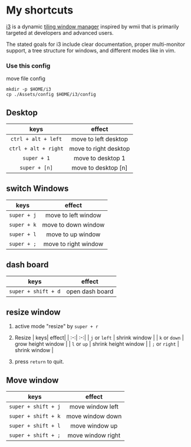 # My shortcuts

[i3](https://i3wm.org/)
is a dynamic
[tiling window manager](https://en.wikipedia.org/wiki/Tiling_window_manager)
inspired by wmii that is primarily targeted at developers and advanced users.

The stated goals for i3 include clear documentation,
proper multi-monitor support, a tree structure for windows,
and different modes like in vim. 

### Use this config

move file config
```
mkdir -p $HOME/i3
cp ./Assets/config $HOME/i3/config
```

## Desktop

| keys| effect|
| :-:| :-:|
| ```ctrl + alt + left```	| move to left desktop	|
| ```ctrl + alt + right```	| move to right desktop	|
| ```super + 1```	| move to desktop 1	|
| ```super + [n]```	| move to desktop [n]	|


## switch Windows

| keys| effect|
| :-:| :-:|
| ```super + j```	| move to left window |
| ```super + k```	| move to down window |
| ```super + l```	| move to up window |
| ```super + ;```	| move to right window |


## dash board

| keys| effect|
| :-:| :-:|
| ```super + shift + d```	| open dash board |


## resize window

1. active mode "resize" by `super + r`

2. Resize
| keys| effect|
| :-:| :-:|
| ```j``` or ```left```	|  shrink window |
| ```k``` or ```down```	|  grow height window |
| ```l``` or ```up```	|  shrink height window |
| ```;``` or ```right```	|  shrink window |

3. press `return` to quit.


## Move window

| keys| effect|
| :-:| :-:|
| ```super + shift + j```	|  move window left |
| ```super + shift + k```	|  move window down |
| ```super + shift + l```	|  move window up |
| ```super + shift + ;```	|  move window right |
